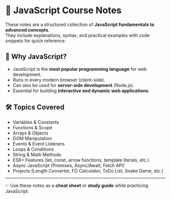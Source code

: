 # 📘 JavaScript Course Notes  

These notes are a structured collection of **JavaScript fundamentals to advanced concepts**.  
They include explanations, syntax, and practical examples with code snippets for quick reference.  

## 🚀 Why JavaScript?  
- JavaScript is the **most popular programming language** for web development.  
- Runs in every modern browser (client-side).  
- Can also be used for **server-side development** (Node.js).  
- Essential for building **interactive and dynamic web applications**.  

## 🛠 Topics Covered  
- Variables & Constants  
- Functions & Scope  
- Arrays & Objects  
- DOM Manipulation  
- Events & Event Listeners  
- Loops & Conditions  
- String & Math Methods  
- ES6+ Features (let, const, arrow functions, template literals, etc.)  
- Async JavaScript (Promises, Async/Await, Fetch API)  
- Projects (Length Converter, FD Calculator, ToDo List, Snake Game, etc.)  

---

✨ Use these notes as a **cheat sheet** or **study guide** while practicing JavaScript.
